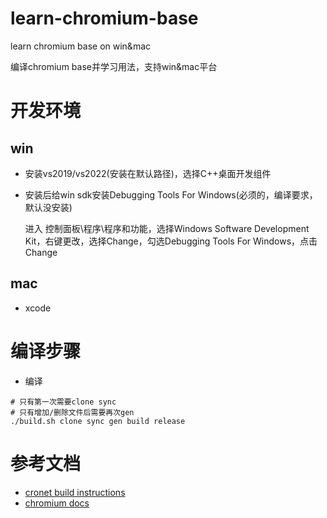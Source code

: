 # learn-chromium-base
learn chromium base on win&mac

编译chromium base并学习用法，支持win&mac平台

# 开发环境
## win
- 安装vs2019/vs2022(安装在默认路径)，选择C++桌面开发组件
- 安装后给win sdk安装Debugging Tools For Windows(必须的，编译要求，默认没安装)

    进入 控制面板\程序\程序和功能，选择Windows Software Development Kit，右键更改，选择Change，勾选Debugging Tools For Windows，点击Change

## mac
- xcode

# 编译步骤
- 编译
```
# 只有第一次需要clone sync
# 只有增加/删除文件后需要再次gen
./build.sh clone sync gen build release
```

# 参考文档
- [cronet build instructions](https://chromium.googlesource.com/chromium/src/+/master/components/cronet/build_instructions.md)
- [chromium docs](https://chromium.googlesource.com/chromium/src/+/refs/tags/103.0.5060.126/docs)
